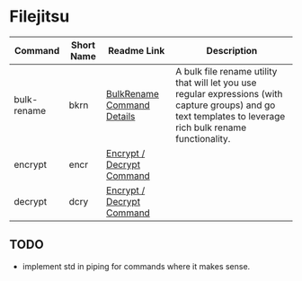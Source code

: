 # Filejitsu

|Command|Short Name|Readme Link|Description|
|-----|-----|-----|-----|
|bulk-rename|bkrn|[BulkRename Command Details](./cmd/BULKRENAME.md)|A bulk file rename utility that will let you use regular expressions (with capture groups) and go text templates to leverage rich bulk rename functionality.|
|encrypt|encr|[Encrypt / Decrypt Command](./cmd/ENCRYPT_DECRYPT.md)||
|decrypt|dcry|[Encrypt / Decrypt Command](./cmd/ENCRYPT_DECRYPT.md)||

## TODO

* implement std in piping for commands where it makes sense.
